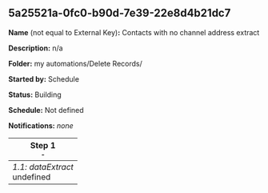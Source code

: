 ## 5a25521a-0fc0-b90d-7e39-22e8d4b21dc7

**Name** (not equal to External Key)**:** Contacts with no channel address extract

**Description:** n/a

**Folder:** my automations/Delete Records/

**Started by:** Schedule

**Status:** Building

**Schedule:** Not defined

**Notifications:** _none_


| Step 1<br>_<small>-</small>_ |
| --- |
| _1.1: dataExtract_<br>undefined |
